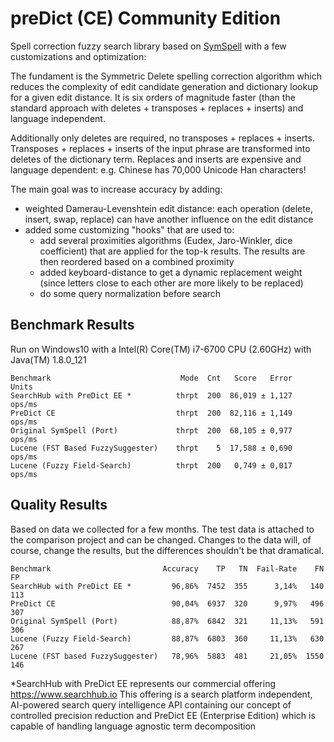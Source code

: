 # preDict (CE) Community Edition

Spell correction fuzzy search library based on [SymSpell](https://github.com/wolfgarbe/symspell) with a few customizations and optimization:

The fundament is the Symmetric Delete spelling correction algorithm which reduces the complexity of edit candidate generation and dictionary lookup for a given edit distance. It is six orders of magnitude faster (than the standard approach with deletes + transposes + replaces + inserts) and language independent.

Additionally only deletes are required, no transposes + replaces + inserts. Transposes + replaces + inserts of the input phrase are transformed into deletes of the dictionary term. Replaces and inserts are expensive and language dependent: e.g. Chinese has 70,000 Unicode Han characters!

The main goal was to increase accuracy by adding:

* weighted Damerau-Levenshtein edit distance: each operation (delete, insert, swap, replace) can have another influence on the edit distance
* added some customizing "hooks" that are used to:
  * add several proximities algorithms (Eudex, Jaro-Winkler, dice coefficient) that are applied for the top-k results. The results are then reordered based on a combined proximity
  * added keyboard-distance to get a dynamic replacement weight (since letters close to each other are more likely to be replaced)
  * do some query normalization before search

  
## Benchmark Results

Run on Windows10 with a Intel(R) Core(TM) i7-6700 CPU (2.60GHz) with Java(TM) 1.8.0_121

```
Benchmark                             Mode  Cnt   Score   Error   Units
SearchHub with PreDict EE *          thrpt  200  86,019 ± 1,127  ops/ms
PreDict CE                           thrpt  200  82,116 ± 1,149  ops/ms
Original SymSpell (Port)             thrpt  200  68,105 ± 0,977  ops/ms
Lucene (FST Based FuzzySuggester)    thrpt    5  17,588 ± 0,690  ops/ms
Lucene (Fuzzy Field-Search)          thrpt  200   0,749 ± 0,017  ops/ms
```


## Quality Results

Based on data we collected for a few months. The test data is attached to the comparison project and can be changed. Changes to the data will, of course, change the results, but the differences shouldn't be that dramatical.

```
Benchmark                         Accuracy    TP   TN  Fail-Rate    FN   FP
SearchHub with PreDict EE *         96,86%  7452  355      3,14%   140  113
PreDict CE                          90,04%  6937  320      9,97%   496  307 
Original SymSpell (Port)            88,87%  6842  321     11,13%   591  306
Lucene (Fuzzy Field-Search)         88,87%  6803  360     11,13%   630  267
Lucene (FST based FuzzySuggester)   78,96%  5883  481     21,05%  1550  146
```

*SearchHub with PreDict EE represents our commercial offering https://www.searchhub.io
This offering is a search platform independent, AI-powered search query intelligence API containing our concept of controlled precision reduction and PreDict EE (Enterprise Edition) which is capable of handling language agnostic term decomposition 
